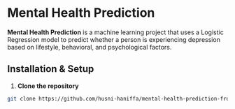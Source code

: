 # Mental Health Prediction

**Mental Health Prediction** is a machine learning project that uses a Logistic Regression model to predict whether a person is experiencing depression based on lifestyle, behavioral, and psychological factors.

## Installation & Setup

1. **Clone the repository**
```bash
git clone https://github.com/husni-haniffa/mental-health-prediction-frontend



